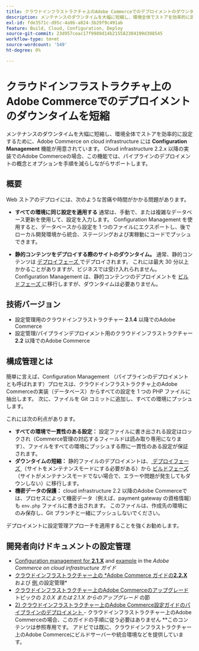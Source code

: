 ```yaml
---
title: クラウドインフラストラクチャ上のAdobe Commerceでのデプロイメントのダウンタイムを短縮
description: メンテナンスのダウンタイムを大幅に短縮し、環境全体でストアを効率的に設定するために、Adobe Commerce on cloud infrastructure には**Configuration Management**機能が用意されています。 Cloud infrastructure 2.2.x 以降の実装でのAdobe Commerceの場合、この機能では、パイプラインのデプロイメントの概念とオプションを手順を減らしながらサポートします。
exl-id: fde3571c-d95c-4a9b-a024-3b29f9c491ab
feature: Build, Cloud, Configuration, Deploy
source-git-commit: 23d957ceac17f9989d14b215582304199d398545
workflow-type: tm+mt
source-wordcount: '549'
ht-degree: 0%

---
```


# クラウドインフラストラクチャ上のAdobe Commerceでのデプロイメントのダウンタイムを短縮

メンテナンスのダウンタイムを大幅に短縮し、環境全体でストアを効率的に設定するために、Adobe Commerce on cloud infrastructure には **Configuration Management** 機能が用意されています。 Cloud infrastructure 2.2.x 以降の実装でのAdobe Commerceの場合、この機能では、パイプラインのデプロイメントの概念とオプションを手順を減らしながらサポートします。

## 概要

Web ストアのデプロイには、次のような苦痛や時間がかかる問題があります。

* **すべての環境に同じ設定を適用する** 通常は、手動で、または複雑なデータベース更新を使用して、設定を入力します。 Configuration Management を使用すると、データベースから設定を 1 つのファイルにエクスポートし、後でローカル開発環境から統合、ステージングおよび実稼動にコードでプッシュできます。

* **静的コンテンツをデプロイする際のサイトのダウンタイム。** 通常、静的コンテンツは [ デプロイフェーズ ](https://experienceleague.adobe.com/ja/docs/commerce-cloud-service/user-guide/develop/deploy/process#deploy-phase-deploy-phase) でデプロイされます。 これには最大 30 分以上かかることがありますが、ビジネスでは受け入れられません。 Configuration Management は、静的コンテンツのデプロイメントを [ ビルドフェーズ ](https://experienceleague.adobe.com/ja/docs/commerce-cloud-service/user-guide/develop/deploy/process#build-phase-build-phase) に移行しますが、ダウンタイムは必要ありません。

## 技術バージョン

* 設定管理用のクラウドインフラストラクチャー **2.1.4** 以降でのAdobe Commerce
* 設定管理/パイプラインデプロイメント用のクラウドインフラストラクチャー **2.2** 以降でのAdobe Commerce

## 構成管理とは

簡単に言えば、Configuration Management （パイプラインのデプロイメントとも呼ばれます）プロセスは、クラウドインフラストラクチャ上のAdobe Commerceの実装（データベース）からすべての設定を 1 つの PHP ファイルに抽出します。 次に、ファイルを Git コミットに追加し、すべての環境にプッシュします。

これには次の利点があります。

* **すべての環境で一貫性のある設定：** 設定ファイルに書き出される設定はロックされ（Commerce管理の対応するフィールドは読み取り専用になります）、ファイルをすべての環境にプッシュする際に一貫性のある設定が保証されます。
* **ダウンタイムの短縮：** 静的ファイルのデプロイメントは、[ デプロイフェーズ ](https://experienceleague.adobe.com/ja/docs/commerce-cloud-service/user-guide/develop/deploy/process#deploy-phase-deploy-phase) （サイトをメンテナンスモードにする必要がある）から [ ビルドフェーズ ](https://experienceleague.adobe.com/ja/docs/commerce-cloud-service/user-guide/develop/deploy/process#build-phase-build-phase) （サイトがメンテナンスモードでない場合で、エラーや問題が発生してもダウンしない）に移行します。
* **機密データの保護：** cloud infrastructure 2.2 以降のAdobe Commerceでは、プロセスによって機密データ（例えば、payment gateway の資格情報）も `env.php` ファイルに書き出されます。 このファイルは、作成先の環境にのみ保存し、Git ブランチと一緒にプッシュしないでください。

デプロイメントに設定管理アプローチを適用することを強くお勧めします。

## 開発者向けドキュメントの設定管理

* [Configuration management for **2.1.X**](https://experienceleague.adobe.com/docs/commerce-cloud-service/user-guide/configure-store/store-settings.html?lang=ja) and [example](https://experienceleague.adobe.com/docs/commerce-cloud-service/user-guide/configure-store/store-settings.html?lang=ja) in the *Adobe Commerce on cloud infrastructure ガイド*
* [ クラウドインフラストラクチャー上の *Adobe Commerce ガイドの&#x200B;**2.2.X**](https://experienceleague.adobe.com/docs/commerce-cloud-service/user-guide/configure-store/store-settings.html?lang=ja) および [ 例 ](https://experienceleague.adobe.com/docs/commerce-cloud-service/user-guide/configure-store/store-settings.html?lang=ja) の設定管理*
* [ クラウドインフラストラクチャー上のAdobe Commerceのアップグレード ](https://experienceleague.adobe.com/docs/commerce-cloud-service/user-guide/develop/upgrade/commerce-version.html?lang=ja#upgrade-from-older-versions) トピックの *2.0.X または 2.1.X からのアップグレード* の節
* [2&rbrace; クラウドインフラストラクチャー上のAdobe Commerce設定ガイドのパイプラインのデプロイメント ](https://experienceleague.adobe.com/docs/commerce-operations/configuration-guide/deployment/overview.html?lang=ja) - クラウドインフラストラクチャー上のAdobe Commerceの場合、このガイドの手順に従う必要はありません **&#x200B;このコンテンツは参照専用です。 アドビでは既に、クラウドインフラストラクチャー上のAdobe Commerceにビルドサーバーや統合環境などを提供しています。

